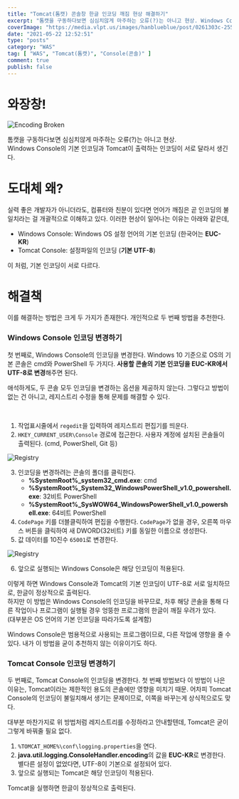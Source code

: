 ```yaml
---
title: "Tomcat(톰캣) 콘솔창 한글 인코딩 깨짐 현상 해결하기"
excerpt: "톰캣을 구동하다보면 심심치않게 마주하는 오류(?)는 아니고 현상. Windows Console의 기본 인코딩과 Tomcat이 출력하는 인코딩이 서로 달라서 생긴다."
coverImage: "https://media.vlpt.us/images/hanblueblue/post/0261303c-2557-4673-9d91-24b08c6dde16/Tomcat-logo.png"
date: "2021-05-22 12:52:51"
type: "posts"
category: "WAS"
tag: [ "WAS", "Tomcat(톰캣)", "Console(콘솔)" ]
comment: true
publish: false
---
```


# 와장창!

![Encoding Broken](https://user-images.githubusercontent.com/50317129/119212087-342a3c80-baf1-11eb-89bc-06829a5f7c16.png)

톰캣을 구동하다보면 심심치않게 마주하는 오류(?)는 아니고 현상.  
Windows Console의 기본 인코딩과 Tomcat이 출력하는 인코딩이 서로 달라서 생긴다.

# 도대체 왜?

실력 좋은 개발자가 아니더라도, 컴퓨터와 친분이 있다면 언어가 깨짐은 곧 인코딩의 불일치라는 걸 개괄적으로 이해하고 있다. 이러한 현상이 일어나는 이유는 아래와 같은데,

* <span class="primary">Windows Console</span>: Windows OS 설정 언어의 기본 인코딩 (한국어는 **EUC-KR**)
* <span class="primary">Tomcat Console</span>: 설정파일의 인코딩 (**기본 UTF-8**)

이 처럼, 기본 인코딩이 서로 다르다.

# 해결책

이를 해결하는 방법은 크게 두 가지가 존재한다. 개인적으로 <span class="red-300">두 번째 방법을 추천</span>한다.

### Windows Console 인코딩 변경하기

첫 번째로, Windows Console의 인코딩을 변경한다. Windows 10 기준으로 OS의 기본 콘솔은 <span class="green-500">cmd</span>와 <span class="green-500">PowerShell</span> 두 가지다. **사용할 콘솔의 기본 인코딩을 EUC-KR에서 UTF-8로 변경**해주면 된다.

애석하게도, 두 콘솔 모두 인코딩을 변경하는 옵션을 제공하지 않는다. 그렇다고 방법이 없는 건 아니고, 레지스트리 수정을 통해 문제를 해결할 수 있다.

<br />

1. 작업표시줄에서 `regedit`을 입력하여 <span class="blue-500">레지스트리 편집기</span>를 띄운다.
2. `HKEY_CURRENT_USER\Console` 경로에 접근한다. 사용자 계정에 설치된 콘솔들이 출력된다. (cmd, PowerShell, Git 등)

![Registry](https://user-images.githubusercontent.com/50317129/119212160-83706d00-baf1-11eb-92c8-b41458950f20.png)

3. 인코딩을 변경하려는 콘솔의 폴더를 클릭한다.
   * **%SystemRoot%_system32_cmd.exe**: cmd
   * **%SystemRoot%_System32_WindowsPowerShell_v1.0_powershell.exe**: 32비트 PowerShell
   * **%SystemRoot%_SysWOW64_WindowsPowerShell_v1.0_powershell.exe**: 64비트 PowerShell
4. `CodePage` 키를 더블클릭하여 편집을 수행한다.
   `CodePage`가 없을 경우, 오른쪽 마우스 버튼을 클릭하여 새 DWORD(32비트) 키를 동일한 이름으로 생성한다.
5. 값 데이터를 10진수 `65001`로 변경한다.

![Registry](https://user-images.githubusercontent.com/50317129/119212198-ab5fd080-baf1-11eb-981b-82599148c8f8.png)

6. 앞으로 실행되는 Windows Console은 해당 인코딩이 적용된다.

이렇게 하면 Windows Console과 Tomcat의 기본 인코딩이 UTF-8로 서로 일치하므로, 한글이 정상적으로 출력된다.  
하지만 이 방법은 Windows Console의 인코딩을 바꾸므로, 차후 해당 <span class="red-500">콘솔을 통해 다른 작업이나 프로그램이 실행될 경우 엉뚱한 프로그램의 한글이 깨질 우려</span>가 있다.  
(대부분은 OS 언어의 기본 인코딩을 따라가도록 설계함)

Windows Console은 범용적으로 사용되는 프로그램이므로, 다른 작업에 영향을 줄 수 있다. 내가 이 방법을 굳이 추천하지 않는 이유이기도 하다.  

### Tomcat Console 인코딩 변경하기

두 번째로, Tomcat Console의 인코딩을 변경한다. 첫 번째 방법보다 이 방법이 나은 이유는, Tomcat이라는 제한적인 용도의 콘솔에만 영향을 미치기 때문. 어차피 Tomcat Console의 인코딩이 불일치해서 생기는 문제이므로, 이쪽을 바꾸는게 상식적으로도 맞다.

대부분 마찬가지로 위 방법처럼 레지스트리를 수정하라고 안내할텐데, Tomcat은 굳이 그렇게 바꿔줄 필요 없다.

1. `%TOMCAT_HOME%\conf\logging.properties`을 연다.
2. **java.util.logging.ConsoleHandler.encoding**의 값을 **EUC-KR**로 변경한다.
   별다른 설정이 없었다면, UTF-8이 기본으로 설정되어 있다.
3. 앞으로 실행되는 Tomcat은 해당 인코딩이 적용된다.

Tomcat을 실행하면 한글이 정상적으로 출력된다.